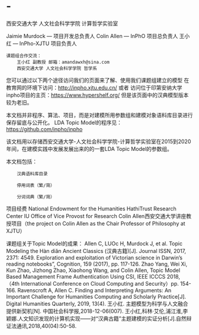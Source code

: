 # -
西安交通大学 人文社会科学学院 计算哲学实验室

Jaimie Murdock — 项目开发总负责人
Colin Allen — InPhO 项目总负责人
王小红 — InPho-XJTU 项目负责人

    课题组合作交流：
        王小红 副教授 邮箱：amandawxh@sina.com
        西安交通大学 人文社会科学学院 哲学系  

您可以通过以下两个途径访问我们的页面来了解、使用我们课题组建立的模型
在教育网的环境下访问：http://inpho.xjtu.edu.cn/
或者
访问位于印第安纳大学inpho项目的主页：https://www.hypershelf.org/ 但是该页面中的汉典模型版本较为老旧。

本文档并非程序、算法、项目，而是对建模所用参数组和建模对象语料库目录进行保存留底与公开化。
LDA Topic Model的程序见：
https://github.com/inpho/inpho

该文档用以存储西安交通大学-人文社会科学学院-计算哲学实验室在2015到2020年间，在建模实践中发展发展出来的的一套LDA Topic Model的参数组。

  本文档包括：

        汉典语料库目录

        停用词表（繁/简）

        分词词典（繁/简）



项目经费
    National Endowment for the Humanities
    HathiTrust Research Center
    IU Office of Vice Provost for Research
    Colin Allen西安交通大学讲座教授项目（the project on Colin Allen as the Chair Professor of Philosophy at XJTU）

课题组关于Topic Model的成果：
    Allen C, LUOc H, Murdock J, et al. Topic Modeling the Hàn diăn Ancient Classics (汉典古籍)[J]. Journal ISSN, 2017, 2371: 4549.
    Exploration and exploitation of Victorian science in Darwin’s reading notebooks”, Cognition, 159 (2017), pp. 117-126.
    Zhao Yang, Wei Xi, Kun Zhao, Jizhong Zhao, Xiaohong Wang, and Colin Allen, Topic Model Based Management Frame Authentication Using CSI, IEEE ICCCS 2018, （4th International Conference on Cloud Computing and Security）pp. 154-166.
    Ravenscroft A, Allen C. Finding and Interpreting Arguments: An Important Challenge for Humanities Computing and Scholarly Practice[J]. Digital Humanities Quarterly, 2019, 13(4).
    王小红. 主题模型为科学与人文融合提供新契机[N]. 中国社会科学报,2018-12-06(007).
    王小红,科林·艾伦,浦江淮,李颖娜.人文知识发现的计算机实现——对“汉典古籍”主题建模的实证分析[J].自然辩证法通讯,2018,40(04):50-58.
